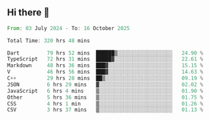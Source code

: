 ## Hi there 👋

<!--START_SECTION:waka-->

```rust
From: 03 July 2024 - To: 16 October 2025

Total Time: 320 hrs 48 mins

Dart         79 hrs 52 mins  ██████▒░░░░░░░░░░░░░░░░░░   24.90 %
TypeScript   72 hrs 31 mins  █████▓░░░░░░░░░░░░░░░░░░░   22.61 %
Markdown     48 hrs 36 mins  ███▓░░░░░░░░░░░░░░░░░░░░░   15.15 %
V            46 hrs 56 mins  ███▓░░░░░░░░░░░░░░░░░░░░░   14.63 %
C++          29 hrs 28 mins  ██▒░░░░░░░░░░░░░░░░░░░░░░   09.19 %
JSON         6 hrs 29 mins   ▓░░░░░░░░░░░░░░░░░░░░░░░░   02.02 %
JavaScript   6 hrs 4 mins    ▒░░░░░░░░░░░░░░░░░░░░░░░░   01.90 %
Other        5 hrs 36 mins   ▒░░░░░░░░░░░░░░░░░░░░░░░░   01.75 %
CSS          4 hrs 1 min     ▒░░░░░░░░░░░░░░░░░░░░░░░░   01.26 %
CSV          3 hrs 37 mins   ▒░░░░░░░░░░░░░░░░░░░░░░░░   01.13 %
```

<!--END_SECTION:waka-->

<!--
**mathiskakal/mathiskakal** is a ✨ _special_ ✨ repository because its `README.md` (this file) appears on your GitHub profile.

Here are some ideas to get you started:

- 🔭 I’m currently working on ...
- 🌱 I’m currently learning ...
- 👯 I’m looking to collaborate on ...
- 🤔 I’m looking for help with ...
- 💬 Ask me about ...
- 📫 How to reach me: ...
- 😄 Pronouns: ...
- ⚡ Fun fact: ...
-->
